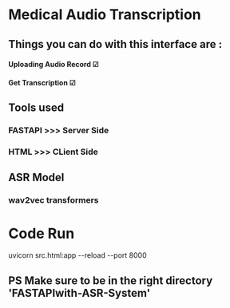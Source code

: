 # Medical Audio Transcription  
## Things you can do with this interface are :

####  Uploading Audio Record             &#x2611;
####  Get Transcription                  &#x2611;

## Tools used 
### FASTAPI  >>> Server Side
### HTML     >>> CLient Side


## ASR Model 
### wav2vec transformers


# Code Run
uvicorn src.html:app --reload --port 8000  
## PS Make sure to be in the right directory 'FASTAPIwith-ASR-System'




